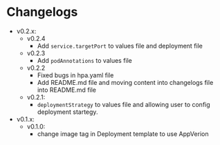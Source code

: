 # Changelogs
- v0.2.x:
  - v0.2.4
    - Add `service.targetPort` to values file and deployment file
  - v0.2.3
    - Add `podAnnotations` to values file
  - v0.2.2
    - Fixed bugs in hpa.yaml file
    - Add README.md file and moving content into changelogs file into README.md file
  - v0.2.1:
    - `deploymentStrategy` to values file and allowing user to config deployment startegy.
- v0.1.x:
  - v0.1.0: 
    - change image tag in Deployment template to use AppVerion
